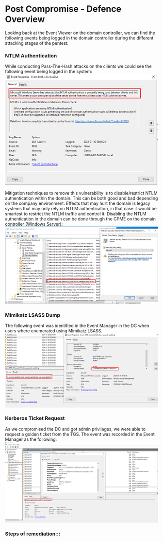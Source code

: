 # Post Compromise - Defence Overview
Looking back at the Event Viewer on the domain controller, we can find the following events being logged in the domain controller during the different attacking stages of the pentest.

### NTLM Authentication
While conducting Pass-The-Hash attacks on the clients we could see the following event being logged in the system:
![NTLM Warning](images/NTLM_warning.png)

Mitigation techniques to remove this vulnerability is to disable/restrict NTLM authentication within the domain.
This can be both good and bad depending on the company environment.
Effects that may hurt the domain is legacy systems that may only rely on NTLM authentication, in that case it would be smartest to restrict the NTLM traffic and control it.
Disabling the NTLM authentication in the domain can be done through the GPME on the domain controller (Windows Server):
![NTLM Controls](images/disable_NTLM.png)


### Mimikatz LSASS Dump
The following event was identified in the Event Manager in the DC when users where enumerated using Mimikatz LSASS.
![Mimikatz](images/lsass_dump_mimikatz.png)


### Kerberos Ticket Request
As we compromised the DC and got admin privilages, we were able to request a golden ticket from the TGS.
The event was recorded in the Event Manager as the following:
![Kerberos](images/kerberos_request.png)


### Steps of remediation:::
